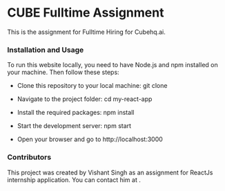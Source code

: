 # CUBE Fulltime Assignment

This is the assignment for Fulltime Hiring for Cubehq.ai.

### Installation and Usage

To run this website locally, you need to have Node.js and npm installed on your machine. Then follow these steps:

- Clone this repository to your local machine: git clone 

- Navigate to the project folder: cd my-react-app

- Install the required packages: npm install

- Start the development server: npm start

- Open your browser and go to http://localhost:3000


### Contributors

This project was created by Vishant Singh as an assignment for ReactJs internship application. You can contact him at .


